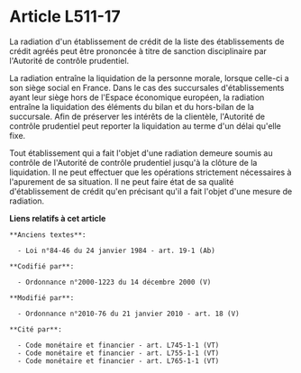# Article L511-17

La radiation d'un établissement de crédit de la liste des établissements de crédit agréés peut être prononcée à titre de
sanction disciplinaire par l'Autorité de contrôle prudentiel. 

La radiation entraîne la liquidation de la personne morale, lorsque celle-ci a son siège social en France. Dans le cas des
succursales d'établissements ayant leur siège hors de l'Espace économique européen, la radiation entraîne la liquidation des
éléments du bilan et du hors-bilan de la succursale. Afin de préserver les intérêts de la clientèle,  l'Autorité de contrôle
prudentiel peut reporter la liquidation au terme d'un délai qu'elle fixe. 

Tout établissement qui a fait l'objet d'une radiation demeure soumis au contrôle de l'Autorité de contrôle prudentiel jusqu'à
la clôture de la liquidation. Il ne peut effectuer que les opérations strictement nécessaires à l'apurement de sa situation.
Il ne peut faire état de sa qualité d'établissement de crédit qu'en précisant qu'il a fait l'objet d'une mesure de radiation.

**Liens relatifs à cet article**

	**Anciens textes**:

	  - Loi n°84-46 du 24 janvier 1984 - art. 19-1 (Ab)

	**Codifié par**:

	  - Ordonnance n°2000-1223 du 14 décembre 2000 (V)

	**Modifié par**:

	  - Ordonnance n°2010-76 du 21 janvier 2010 - art. 18 (V)

	**Cité par**:

	  - Code monétaire et financier - art. L745-1-1 (VT)
	  - Code monétaire et financier - art. L755-1-1 (VT)
	  - Code monétaire et financier - art. L765-1-1 (VT)

